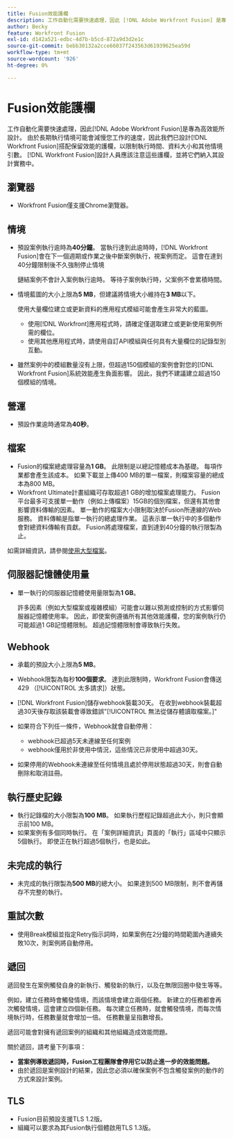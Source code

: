 ```yaml
---
title: Fusion效能護欄
description: 工作自動化需要快速處理，因此 [!DNL Adobe Workfront Fusion] 是專為高效能所設計。 因為長期執行情境會減慢工作速度，我們設計了 [!DNL Workfront Fusion] 保護效能的護欄，可限制執行時間、資料大小和其他情境引數。 [!DNL Workfront Fusion] 設計人員應該注意這些護欄，並將它們納入其設計實務中。
author: Becky
feature: Workfront Fusion
exl-id: d142a521-edbc-4d7b-b5cd-872a9d3d2e1c
source-git-commit: bebb30132a2cce66037f243563d61939625ea59d
workflow-type: tm+mt
source-wordcount: '926'
ht-degree: 0%

---
```


# Fusion效能護欄

工作自動化需要快速處理，因此[!DNL Adobe Workfront Fusion]是專為高效能所設計。 由於長期執行情境可能會減慢您工作的速度，因此我們已設計[!DNL Workfront Fusion]搭配保留效能的護欄，以限制執行時間、資料大小和其他情境引數。 [!DNL Workfront Fusion]設計人員應該注意這些護欄，並將它們納入其設計實務中。

## 瀏覽器

* Workfront Fusion僅支援Chrome瀏覽器。

## 情境

* 預設案例執行逾時為&#x200B;**40分鐘**。 當執行達到此逾時時，[!DNL Workfront Fusion]會在下一個週期或作業之後中斷案例執行，視案例而定。 這會在達到40分鐘限制後不久強制停止情境

  鏈結案例不會計入案例執行逾時。 等待子案例執行時，父案例不會累積時間。
* 情境藍圖的大小上限為&#x200B;**5 MB**，但建議將情境大小維持在&#x200B;**3 MB**&#x200B;以下。

  使用大量欄位建立或更新資料的應用程式模組可能會產生非常大的藍圖。

   * 使用[!DNL Workfront]應用程式時，請確定僅選取建立或更新使用案例所需的欄位。
   * 使用其他應用程式時，請使用自訂API模組與任何具有大量欄位的記錄型別互動。

* 雖然案例中的模組數量沒有上限，但超過150個模組的案例會對您的[!DNL Workfront Fusion]系統效能產生負面影響。 因此，我們不建議建立超過150個模組的情境。

## 營運

* 預設作業逾時通常為&#x200B;**40秒**。

<!--
* The operation timeout for calls to Adobe Workfront is **120 seconds**.
-->

## 檔案

* Fusion的檔案總處理容量為&#x200B;**1 GB**。 此限制是以總記憶體成本為基礎。 每項作業都會產生該成本。 如果下載並上傳400 MB的單一檔案，則檔案容量的總成本為800 MB。
* Workfront Ultimate計畫組織可存取超過1 GB的增加檔案處理能力。 Fusion平台最多可支援單一動作（例如上傳檔案）15GB的個別檔案，但還有其他會影響資料傳輸的因素。 單一動作的檔案大小限制取決於Fusion所連線的Web服務。 資料傳輸是指單一執行的總處理作業。 這表示單一執行中的多個動作會對總資料傳輸有貢獻。 Fusion將處理檔案，直到達到40分鐘的執行限製為止。

如需詳細資訊，請參閱[使用大型檔案](/help/workfront-fusion/references/scenarios/fusion-large-files.md)。

## 伺服器記憶體使用量

* 單一執行的伺服器記憶體使用量限製為&#x200B;**1 GB**。

  許多因素（例如大型檔案或複雜模組）可能會以難以預測或控制的方式影響伺服器記憶體使用率。 因此，即使案例遵循所有其他效能護欄，您的案例執行仍可能超過1 GB記憶體限制。 超過記憶體限制會導致執行失敗。

## Webhook

* 承載的預設大小上限為&#x200B;**5 MB**。
* Webhook限製為每秒&#x200B;**100個要求**。 達到此限制時，Workfront Fusion會傳送429 （[!UICONTROL 太多請求]）狀態。
* [!DNL Workfront Fusion]儲存webhook裝載30天。 在收到webhook裝載超過30天後存取該裝載會導致錯誤&quot;[!UICONTROL 無法從儲存體讀取檔案。]&quot;
* 如果符合下列任一條件，Webhook就會自動停用：

   * webhook已超過5天未連線至任何案例
   * webhook僅用於非使用中情況，這些情況已非使用中超過30天。

* 如果停用的Webhook未連線至任何情境且處於停用狀態超過30天，則會自動刪除和取消註冊。

## 執行歷史記錄

* 執行記錄檔的大小限製為&#x200B;**100 MB**。 如果執行歷程記錄超過此大小，則只會顯示前100 MB。
* 如果案例有多個同時執行。 在「案例詳細資訊」頁面的「執行」區域中只顯示5個執行。 即使正在執行超過5個執行，也是如此。

## 未完成的執行

* 未完成的執行限製為&#x200B;**500 MB**&#x200B;的總大小。 如果達到500 MB限制，則不會再儲存不完整的執行。

## 重試次數

* 使用Break模組並指定Retry指示詞時，如果案例在2分鐘的時間範圍內連續失敗10次，則案例將自動停用。

## 遞回

遞回發生在案例觸發自身的新執行、觸發新的執行，以及在無限回圈中發生等等。

例如，建立任務時會觸發情境，而該情境會建立兩個任務。 新建立的任務都會再次觸發情境，這會建立四個新任務。 每次建立任務時，就會觸發情境，而每次情境執行時，任務數量就會增加一倍。 任務數量呈指數增長。

遞回可能會對擁有遞回案例的組織和其他組織造成效能問題。

關於遞回，請考量下列事項：

* **當案例導致遞回時，Fusion工程團隊會停用它以防止進一步的效能問題。**
* 由於遞回是案例設計的結果，因此您必須以確保案例不包含觸發案例的動作的方式來設計案例。

## TLS

* Fusion目前預設支援TLS 1.2版。
* 組織可以要求為其Fusion執行個體啟用TLS 1.3版。

